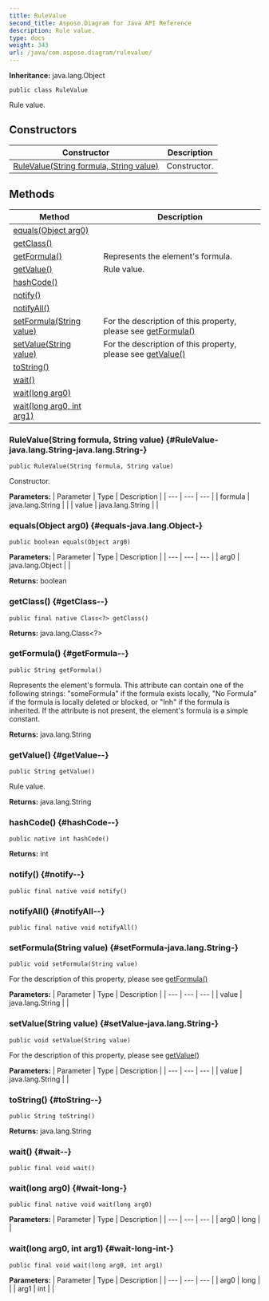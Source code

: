```yaml
---
title: RuleValue
second_title: Aspose.Diagram for Java API Reference
description: Rule value.
type: docs
weight: 343
url: /java/com.aspose.diagram/rulevalue/
---
```


**Inheritance:**
java.lang.Object
```
public class RuleValue
```

Rule value.
## Constructors

| Constructor | Description |
| --- | --- |
| [RuleValue(String formula, String value)](#RuleValue-java.lang.String-java.lang.String-) | Constructor. |
## Methods

| Method | Description |
| --- | --- |
| [equals(Object arg0)](#equals-java.lang.Object-) |  |
| [getClass()](#getClass--) |  |
| [getFormula()](#getFormula--) | Represents the element's formula. |
| [getValue()](#getValue--) | Rule value. |
| [hashCode()](#hashCode--) |  |
| [notify()](#notify--) |  |
| [notifyAll()](#notifyAll--) |  |
| [setFormula(String value)](#setFormula-java.lang.String-) | For the description of this property, please see [getFormula()](../../com.aspose.diagram/rulevalue\#getFormula--) |
| [setValue(String value)](#setValue-java.lang.String-) | For the description of this property, please see [getValue()](../../com.aspose.diagram/rulevalue\#getValue--) |
| [toString()](#toString--) |  |
| [wait()](#wait--) |  |
| [wait(long arg0)](#wait-long-) |  |
| [wait(long arg0, int arg1)](#wait-long-int-) |  |
### RuleValue(String formula, String value) {#RuleValue-java.lang.String-java.lang.String-}
```
public RuleValue(String formula, String value)
```


Constructor.

**Parameters:**
| Parameter | Type | Description |
| --- | --- | --- |
| formula | java.lang.String |  |
| value | java.lang.String |  |

### equals(Object arg0) {#equals-java.lang.Object-}
```
public boolean equals(Object arg0)
```




**Parameters:**
| Parameter | Type | Description |
| --- | --- | --- |
| arg0 | java.lang.Object |  |

**Returns:**
boolean
### getClass() {#getClass--}
```
public final native Class<?> getClass()
```




**Returns:**
java.lang.Class<?>
### getFormula() {#getFormula--}
```
public String getFormula()
```


Represents the element's formula. This attribute can contain one of the following strings: "someFormula" if the formula exists locally, "No Formula" if the formula is locally deleted or blocked, or "Inh" if the formula is inherited. If the attribute is not present, the element's formula is a simple constant.

**Returns:**
java.lang.String
### getValue() {#getValue--}
```
public String getValue()
```


Rule value.

**Returns:**
java.lang.String
### hashCode() {#hashCode--}
```
public native int hashCode()
```




**Returns:**
int
### notify() {#notify--}
```
public final native void notify()
```




### notifyAll() {#notifyAll--}
```
public final native void notifyAll()
```




### setFormula(String value) {#setFormula-java.lang.String-}
```
public void setFormula(String value)
```


For the description of this property, please see [getFormula()](../../com.aspose.diagram/rulevalue\#getFormula--)

**Parameters:**
| Parameter | Type | Description |
| --- | --- | --- |
| value | java.lang.String |  |

### setValue(String value) {#setValue-java.lang.String-}
```
public void setValue(String value)
```


For the description of this property, please see [getValue()](../../com.aspose.diagram/rulevalue\#getValue--)

**Parameters:**
| Parameter | Type | Description |
| --- | --- | --- |
| value | java.lang.String |  |

### toString() {#toString--}
```
public String toString()
```




**Returns:**
java.lang.String
### wait() {#wait--}
```
public final void wait()
```




### wait(long arg0) {#wait-long-}
```
public final native void wait(long arg0)
```




**Parameters:**
| Parameter | Type | Description |
| --- | --- | --- |
| arg0 | long |  |

### wait(long arg0, int arg1) {#wait-long-int-}
```
public final void wait(long arg0, int arg1)
```




**Parameters:**
| Parameter | Type | Description |
| --- | --- | --- |
| arg0 | long |  |
| arg1 | int |  |

